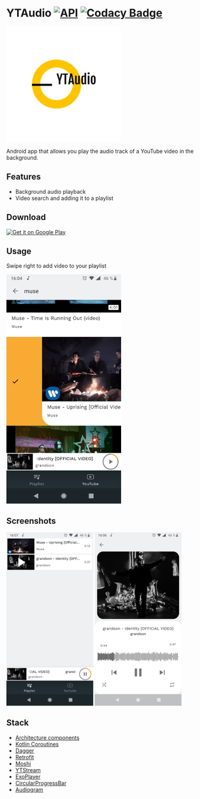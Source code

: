 # YTAudio [![API](https://img.shields.io/badge/API-23%2B-brightgreen.svg?style=flat)](https://android-arsenal.com/api?level=23) [![Codacy Badge](https://api.codacy.com/project/badge/Grade/7d612263cf5e40fc81717adc3021e5f8)](https://app.codacy.com/gh/nvvi9/YTAudio?utm_source=github.com&utm_medium=referral&utm_content=nvvi9/YTAudio&utm_campaign=Badge_Grade)

<img src="screenshots/logo.png" width="300" />

Android app that allows you play the audio track of a YouTube video in the background.
## Features
* Background audio playback
* Video search and adding it to a playlist
## Download
<a href="https://play.google.com/store/apps/details?id=com.nvvi9.ytaudio&utm_medium=prtnr&utm_content=Mar2515&utm_campaign=PartBadge&pcampaignid=MKT-AC-global-none-all-co-pr-py-PartBadges-Oct1515-1">
<img alt="Get it on Google Play" src="https://play.google.com/intl/en_us/badges/images/apps/en-play-badge.png" height="50px"/></a>

## Usage
Swipe right to add video to your playlist

<img src="screenshots/swipe_right.png" alt="Example" width="300" />

## Screenshots

<a href="screenshots/playlist.png"><img src="screenshots/playlist.png" width="45%"/></a>
<a href="screenshots/player.png"><img src="screenshots/player.png" width="45%"/></a>

## Stack
* [Architecture components](https://developer.android.com/topic/libraries/architecture)
* [Kotlin Coroutines](https://github.com/Kotlin/kotlinx.coroutines)
* [Dagger](https://github.com/google/dagger)
* [Retrofit](https://github.com/square/retrofit)
* [Moshi](https://github.com/square/moshi)
* [YTStream](https://github.com/nvvi9/YTStream)
* [ExoPlayer](https://github.com/google/ExoPlayer)
* [CircularProgressBar](https://github.com/lopspower/CircularProgressBar)
* [Audiogram](https://github.com/alxrm/audiowave-progressbar)
